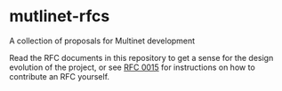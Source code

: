 # mutlinet-rfcs
A collection of proposals for Multinet development

Read the RFC documents in this repository to get a sense for the design
evolution of the project, or see [RFC 0015](0015-update_rfc_process) for
instructions on how to contribute an RFC yourself.
